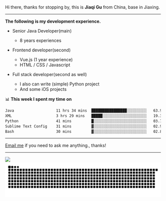 Hi there, thanks for stopping by, this is **Jiaqi Gu** from China, base in Jiaxing.

---

**The following is my development experience.**

- Senior Java Developer(main)
  - 8 years experiences

- Frontend developer(second)
  - Vue.js (1 year experience)
  - HTML / CSS / Javascript
  
- Full stack developer(second as well)
  - I also can write (simple) Python project
  - And some iOS projects

📊 **This week I spent my time on**
<!--START_SECTION:waka-->

```txt
Java                   11 hrs 34 mins  ████████████████░░░░░░░░░   63.98 %
XML                    3 hrs 29 mins   █████░░░░░░░░░░░░░░░░░░░░   19.35 %
Python                 41 mins         █░░░░░░░░░░░░░░░░░░░░░░░░   03.78 %
Sublime Text Config    31 mins         ▓░░░░░░░░░░░░░░░░░░░░░░░░   02.92 %
Bash                   30 mins         ▓░░░░░░░░░░░░░░░░░░░░░░░░   02.85 %
```

<!--END_SECTION:waka-->

---

[Email me](mailto:htk2klwgr@mozmail.com?subject=Hiring_from_GitHub) if you need to ask me anything., thanks!

---

![]( https://visitor-badge.glitch.me/badge?page_id=githubgujiaqi)
![]( https://github.com/droid-Q/droid-Q/raw/output/github-contribution-grid-snake.svg#gh-dark-mode-only)
